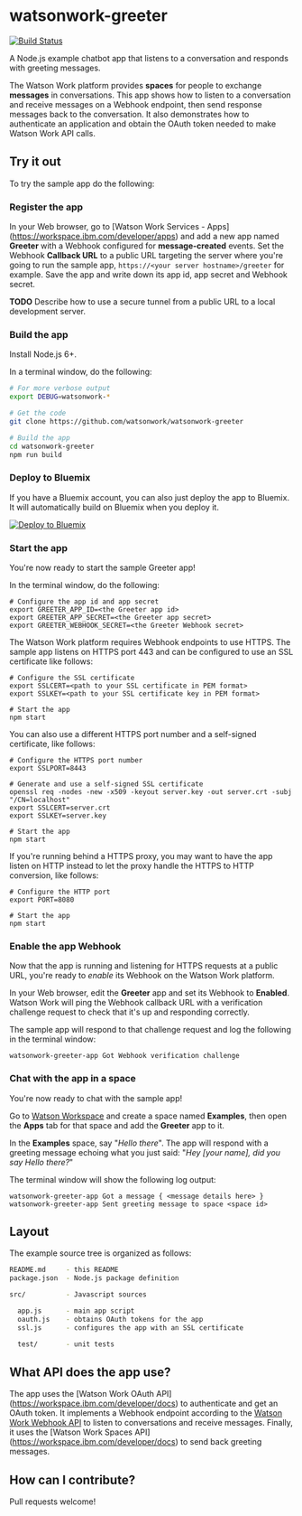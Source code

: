 # watsonwork-greeter

[![Build Status](https://travis-ci.org/jsdelfino/watsonwork-greeter.svg)](https://travis-ci.org/jsdelfino/watsonwork-greeter)

A Node.js example chatbot app that listens to a conversation and responds with
greeting messages.

The Watson Work platform provides **spaces** for people to exchange
**messages** in conversations. This app shows how to listen to a conversation
and receive messages on a Webhook endpoint, then send response messages back
to the conversation. It also demonstrates how to authenticate an application
and obtain the OAuth token needed to make Watson Work API calls.

## Try it out

To try the sample app do the following:

### Register the app

In your Web browser, go to [Watson Work Services - Apps]
(https://workspace.ibm.com/developer/apps) and add a new app named
**Greeter** with a Webhook configured for **message-created** events.
Set the Webhook **Callback URL** to a public URL targeting the server where
you're going to run the sample app, `https://<your server hostname>/greeter`
for example. Save the app and write down its app id, app secret and
Webhook secret.

**TODO** Describe how to use a secure tunnel from a public URL to a local
development server.

### Build the app

Install Node.js 6+.

In a terminal window, do the following:
```sh
# For more verbose output
export DEBUG=watsonwork-*

# Get the code
git clone https://github.com/watsonwork/watsonwork-greeter

# Build the app
cd watsonwork-greeter
npm run build
```

### Deploy to Bluemix

If you have a Bluemix account, you can also just deploy the app to Bluemix.
It will automatically build on Bluemix when you deploy it.

[![Deploy to Bluemix](https://bluemix.net/deploy/button.png)](https://bluemix.net/deploy?repository=https://github.com/jsdelfino/watsonwork-greeter&branch=bluemix)

### Start the app

You're now ready to start the sample Greeter app!

In the terminal window, do the following:
```
# Configure the app id and app secret
export GREETER_APP_ID=<the Greeter app id>
export GREETER_APP_SECRET=<the Greeter app secret>
export GREETER_WEBHOOK_SECRET=<the Greeter Webhook secret>
```

The Watson Work platform requires Webhook endpoints to use HTTPS. The
sample app listens on HTTPS port 443 and can be configured to use an SSL
certificate like follows:
```
# Configure the SSL certificate
export SSLCERT=<path to your SSL certificate in PEM format>
export SSLKEY=<path to your SSL certificate key in PEM format>

# Start the app
npm start
```

You can also use a different HTTPS port number and a self-signed certificate,
like follows:
```
# Configure the HTTPS port number
export SSLPORT=8443

# Generate and use a self-signed SSL certificate
openssl req -nodes -new -x509 -keyout server.key -out server.crt -subj "/CN=localhost"
export SSLCERT=server.crt
export SSLKEY=server.key

# Start the app
npm start
```

If you're running behind a HTTPS proxy, you may want to have the app listen
on HTTP instead to let the proxy handle the HTTPS to HTTP conversion, like
follows:
```
# Configure the HTTP port
export PORT=8080

# Start the app
npm start
```

### Enable the app Webhook

Now that the app is running and listening for HTTPS requests at a public URL,
you're ready to *enable* its Webhook on the Watson Work platform.

In your Web browser, edit the **Greeter** app and set its Webhook to
**Enabled**. Watson Work will ping the Webhook callback URL with a
verification challenge request to check that it's up and responding
correctly.

The sample app will respond to that challenge request and log the following
in the terminal window:
```
watsonwork-greeter-app Got Webhook verification challenge
```

### Chat with the app in a space

You're now ready to chat with the sample app!

Go to [Watson Workspace](https://workspace.ibm.com) and create a space
named **Examples**, then open the **Apps** tab for that space and add the
**Greeter** app to it.

In the **Examples** space, say "*Hello there*". The app will respond with a
greeting message echoing what you just said: "*Hey [your name], did you say
Hello there?*"

The terminal window will show the following log output:
```
watsonwork-greeter-app Got a message { <message details here> }
watsonwork-greeter-app Sent greeting message to space <space id>
```

## Layout

The example source tree is organized as follows:

```sh
README.md     - this README
package.json  - Node.js package definition

src/          - Javascript sources

  app.js      - main app script
  oauth.js    - obtains OAuth tokens for the app
  ssl.js      - configures the app with an SSL certificate

  test/       - unit tests
```

## What API does the app use?

The app uses the [Watson Work OAuth API]
(https://workspace.ibm.com/developer/docs) to authenticate and get an
OAuth token. It implements a Webhook endpoint according to the
[Watson Work Webhook API](https://workspace.ibm.com/developer/docs) to
listen to conversations and receive messages. Finally, it uses the
[Watson Work Spaces API] (https://workspace.ibm.com/developer/docs) to send
back greeting messages.

## How can I contribute?

Pull requests welcome!

